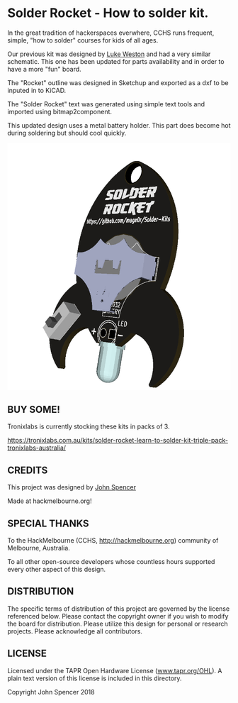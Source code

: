 Solder Rocket - How to solder kit.
=============

In the great tradition of hackerspaces everwhere, CCHS runs frequent, simple, "how to solder" courses for kids of all ages.

Our previous kit was designed by [Luke Weston](https://github.com/lukeweston/DIYBadgeKit) and had a very similar schematic.  This one has been updated for parts availability and in order to have a more "fun" board.

The "Rocket" outline was designed in Sketchup and exported as a dxf to be inputed in to KiCAD.

The "Solder Rocket" text was generated using simple text tools and imported using bitmap2component.

This updated design uses a metal battery holder.  This part does become hot during soldering but should cool quickly.

![Board Layout](Images/badge-kit-3d.png?raw=true "Board Layout")

BUY SOME!
------------

Tronixlabs is currently stocking these kits in packs of 3.

https://tronixlabs.com.au/kits/solder-rocket-learn-to-solder-kit-triple-pack-tronixlabs-australia/


CREDITS
------------

This project was designed by [John Spencer](https://github.com/mage0r)

Made at hackmelbourne.org!

SPECIAL THANKS
------------

To the HackMelbourne (CCHS, http://hackmelbourne.org) community of Melbourne, Australia.

To all other open-source developers whose countless hours supported every other aspect of this design.

DISTRIBUTION
------------
The specific terms of distribution of this project are governed by the
license referenced below. Please contact the copyright owner if you wish to modify the board for distribution. Please utilize this design for personal or research projects. Please acknowledge all contributors.

LICENSE
-------
Licensed under the TAPR Open Hardware License (www.tapr.org/OHL).
A plain text version of this license is included in this directory.

Copyright John Spencer 2018
